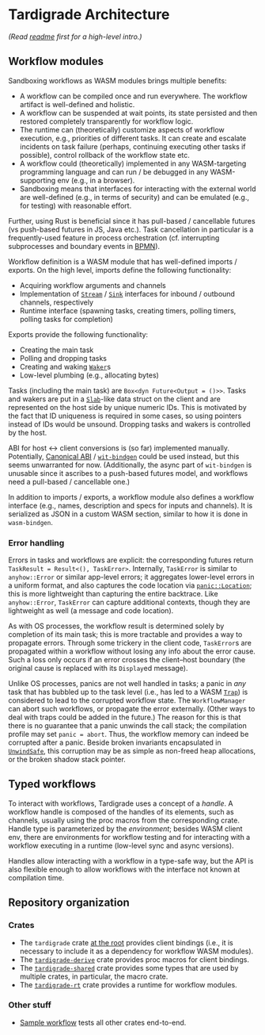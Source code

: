 # Tardigrade Architecture

*(Read [readme](README.md) first for a high-level intro.)*

## Workflow modules

Sandboxing workflows as WASM modules brings multiple benefits:

- A workflow can be compiled once and run everywhere. The workflow artifact is well-defined
  and holistic.
- A workflow can be suspended at wait points, its state persisted and then restored
  completely transparently for workflow logic.
- The runtime can (theoretically) customize aspects of workflow execution, e.g., priorities
  of different tasks. It can create and escalate incidents on task failure (perhaps, continuing
  executing other tasks if possible), control rollback of the workflow state etc.
- A workflow could (theoretically) implemented in any WASM-targeting programming language
  and can run / be debugged in any WASM-supporting env (e.g., in a browser).
- Sandboxing means that interfaces for interacting with the external world are well-defined
  (e.g., in terms of security) and can be emulated (e.g., for testing) with reasonable effort.

Further, using Rust is beneficial since it has pull-based / cancellable futures
(vs push-based futures in JS, Java etc.). Task cancellation in particular
is a frequently-used feature in process orchestration (cf. interrupting subprocesses
and boundary events in [BPMN]).

Workflow definition is a WASM module that has well-defined imports / exports.
On the high level, imports define the following functionality:

- Acquiring workflow arguments and channels
- Implementation of [`Stream`] / [`Sink`] interfaces for inbound / outbound channels,
  respectively
- Runtime interface (spawning tasks, creating timers, polling timers, 
  polling tasks for completion)

Exports provide the following functionality:

- Creating the main task
- Polling and dropping tasks
- Creating and waking [`Waker`]s
- Low-level plumbing (e.g., allocating bytes)

Tasks (including the main task) are `Box<dyn Future<Output = ()>>`. Tasks and wakers
are put in a [`Slab`]-like data struct on the client
and are represented on the host side by unique numeric IDs.
This is motivated  by the fact that ID uniqueness is required in some cases,
so using pointers instead of IDs would be unsound.
Dropping tasks and wakers is controlled by the host.

ABI for host ↔ client conversions is (so far) implemented manually. Potentially,
[Canonical ABI] / [`wit-bindgen`] could be used instead, but this seems unwarranted
for now. (Additionally, the async part of `wit-bindgen` is unusable since
it ascribes to a push-based futures model, and workflows need a pull-based / cancellable one.)

In addition to imports / exports, a workflow module also defines a workflow interface
(e.g., names, description and specs for inputs and channels). It is serialized
as JSON in a custom WASM section, similar to how it is done in `wasm-bindgen`.

[BPMN]: https://en.wikipedia.org/wiki/Business_Process_Model_and_Notation
[`Stream`]: https://docs.rs/futures/latest/futures/stream/trait.Stream.html
[`Sink`]: https://docs.rs/futures/latest/futures/sink/trait.Sink.html
[`Waker`]: https://doc.rust-lang.org/std/task/struct.Waker.html
[`Slab`]: https://docs.rs/slab/latest/slab/struct.Slab.html
[Canonical ABI]: https://github.com/WebAssembly/component-model/blob/main/design/mvp/CanonicalABI.md
[`wit-bindgen`]: https://github.com/bytecodealliance/wit-bindgen

### Error handling

Errors in tasks and workflows are explicit: the corresponding futures return 
`TaskResult = Result<(), TaskError>`. Internally, `TaskError` is similar to `anyhow::Error`
or similar app-level errors; it aggregates lower-level errors in a uniform format,
and also captures the code location via [`panic::Location`]; this is more lightweight
than capturing the entire backtrace. Like `anyhow::Error`, `TaskError` can capture
additional contexts, though they are lightweight as well (a message and code location).

As with OS processes, the workflow result is determined solely by completion of its main task;
this is more tractable and provides a way to propagate errors. Through some trickery
in the client code, `TaskError`s are propagated within a workflow without losing any info
about the error cause. Such a loss only occurs if an error crosses the client–host boundary
(the original cause is replaced with its `Display`ed message).

Unlike OS processes, panics are not well handled in tasks; a panic in *any* task
that has bubbled up to the task level (i.e., has led to a WASM [`Trap`]) is considered 
to lead to the corrupted workflow state. The `WorkflowManager` can abort such workflows, 
or propagate the error externally. (Other ways to deal with traps could be added in the future.)
The reason for this is that there is no guarantee that a panic unwinds the call stack;
the compilation profile may set `panic = abort`. Thus, the workflow memory
can indeed be corrupted after a panic. Beside broken invariants encapsulated in [`UnwindSafe`],
this corruption may be as simple as non-freed heap allocations, or the broken shadow stack pointer. 

[`panic::Location`]: https://doc.rust-lang.org/std/panic/struct.Location.html
[`Trap`]: https://docs.rs/wasmtime/1/wasmtime/struct.Trap.html
[`UnwindSafe`]: https://doc.rust-lang.org/std/panic/trait.UnwindSafe.html

## Typed workflows

To interact with workflows, Tardigrade uses a concept of a *handle*. A workflow
handle is composed of the handles of its elements, such as channels,
usually using the proc macros from the corresponding crate. Handle type is parameterized
by the *environment*; besides WASM client env, there are environments
for workflow testing and for interacting with a workflow executing in a runtime
(low-level sync and async versions).

Handles allow interacting with a workflow in a type-safe way, but the API
is also flexible enough to allow workflows with the interface not known at compilation time.

## Repository organization

### Crates

- The `tardigrade` crate [at the root](.) provides client bindings
  (i.e., it is necessary to include it as a dependency for workflow WASM modules).
- The [`tardigrade-derive`](crates/derive) crate provides proc macros
  for client bindings.
- The [`tardigrade-shared`](crates/shared) crate provides some types
  that are used by multiple crates, in particular, the macro crate.
- The [`tardigrade-rt`](crates/rt) crate provides a runtime for workflow modules.

### Other stuff

- [Sample workflow](e2e-tests/basic) tests all other crates end-to-end.
